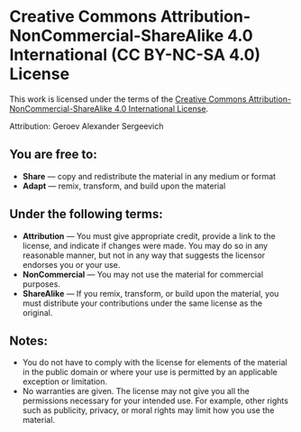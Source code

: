 
# Creative Commons Attribution-NonCommercial-ShareAlike 4.0 International (CC BY-NC-SA 4.0) License

This work is licensed under the terms of the [Creative Commons Attribution-NonCommercial-ShareAlike 4.0 International License](https://creativecommons.org/licenses/by-nc-sa/4.0/).

Attribution: Geroev Alexander Sergeevich
## You are free to:
- **Share** — copy and redistribute the material in any medium or format
- **Adapt** — remix, transform, and build upon the material

## Under the following terms:
- **Attribution** — You must give appropriate credit, provide a link to the license, and indicate if changes were made. You may do so in any reasonable manner, but not in any way that suggests the licensor endorses you or your use.
- **NonCommercial** — You may not use the material for commercial purposes.
- **ShareAlike** — If you remix, transform, or build upon the material, you must distribute your contributions under the same license as the original.

## Notes:
- You do not have to comply with the license for elements of the material in the public domain or where your use is permitted by an applicable exception or limitation.
- No warranties are given. The license may not give you all the permissions necessary for your intended use. For example, other rights such as publicity, privacy, or moral rights may limit how you use the material.


